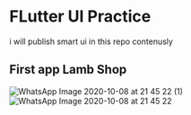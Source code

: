 # FLutter UI Practice 

i will publish smart ui in this repo contenusly 

## First app Lamb Shop
![WhatsApp Image 2020-10-08 at 21 45 22 (1)](https://user-images.githubusercontent.com/61664888/95507848-5a5ff980-09b2-11eb-9eb3-669483aa1c50.jpeg)
![WhatsApp Image 2020-10-08 at 21 45 22](https://user-images.githubusercontent.com/61664888/95507892-6cda3300-09b2-11eb-8a75-a0e90fa7123d.jpeg)



